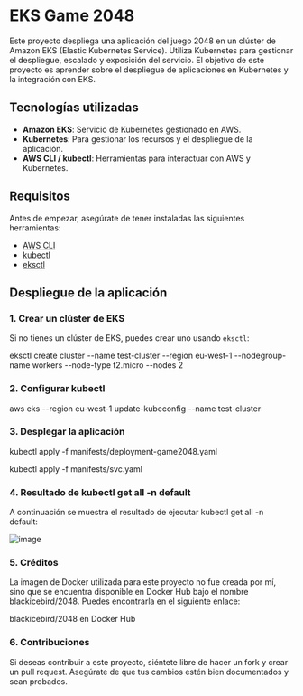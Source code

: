 # EKS Game 2048

Este proyecto despliega una aplicación del juego 2048 en un clúster de Amazon EKS (Elastic Kubernetes Service). Utiliza Kubernetes para gestionar el despliegue, escalado y exposición del servicio. El objetivo de este proyecto es aprender sobre el despliegue de aplicaciones en Kubernetes y la integración con EKS.

## Tecnologías utilizadas

- **Amazon EKS**: Servicio de Kubernetes gestionado en AWS.
- **Kubernetes**: Para gestionar los recursos y el despliegue de la aplicación.
- **AWS CLI / kubectl**: Herramientas para interactuar con AWS y Kubernetes.

## Requisitos

Antes de empezar, asegúrate de tener instaladas las siguientes herramientas:

- [AWS CLI](https://aws.amazon.com/cli/)
- [kubectl](https://kubernetes.io/docs/tasks/tools/install-kubectl/)
- [eksctl](https://eksctl.io/)

## Despliegue de la aplicación

### 1. Crear un clúster de EKS

Si no tienes un clúster de EKS, puedes crear uno usando `eksctl`:

eksctl create cluster --name test-cluster --region eu-west-1 --nodegroup-name workers --node-type t2.micro --nodes 2

### 2. Configurar kubectl

aws eks --region eu-west-1 update-kubeconfig --name test-cluster

### 3. Desplegar la aplicación

kubectl apply -f manifests/deployment-game2048.yaml

kubectl apply -f manifests/svc.yaml

### 4. Resultado de kubectl get all -n default

A continuación se muestra el resultado de ejecutar kubectl get all -n default:

![image](https://github.com/user-attachments/assets/78c96b12-7a7d-488e-b0d6-4e9da7bbf628)

### 5. Créditos
La imagen de Docker utilizada para este proyecto no fue creada por mí, sino que se encuentra disponible en Docker Hub bajo el nombre blackicebird/2048. Puedes encontrarla en el siguiente enlace:

blackicebird/2048 en Docker Hub


### 6. Contribuciones
Si deseas contribuir a este proyecto, siéntete libre de hacer un fork y crear un pull request. Asegúrate de que tus cambios estén bien documentados y sean probados.
